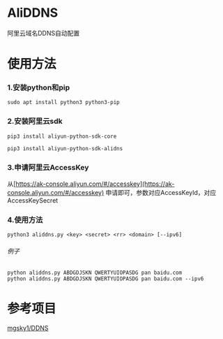 # AliDDNS
阿里云域名DDNS自动配置

# 使用方法
### 1.安装python和pip
    
    sudo apt install python3 python3-pip
    
### 2.安装阿里云sdk

    pip3 install aliyun-python-sdk-core
    
    pip3 install aliyun-python-sdk-alidns

### 3.申请阿里云AccessKey
从[https://ak-console.aliyun.com/#/accesskey](https://ak-console.aliyun.com/#/accesskey) 申请即可，<key>参数对应AccessKeyId，<secret>对应AccessKeySecret

### 4.使用方法
    python3 aliddns.py <key> <secret> <rr> <domain> [--ipv6]
###### 例子
    python aliddns.py ABDGDJSKN QWERTYUIOPASDG pan baidu.com
    python aliddns.py ABDGDJSKN QWERTYUIOPASDG pan baidu.com --ipv6

# 参考项目
[mgsky1/DDNS](https://github.com/mgsky1/DDNS)